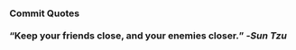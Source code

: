 ### Commit Quotes <br> <br> <q>Keep your friends close, and your enemies closer.</q> -<em>Sun Tzu</em>
